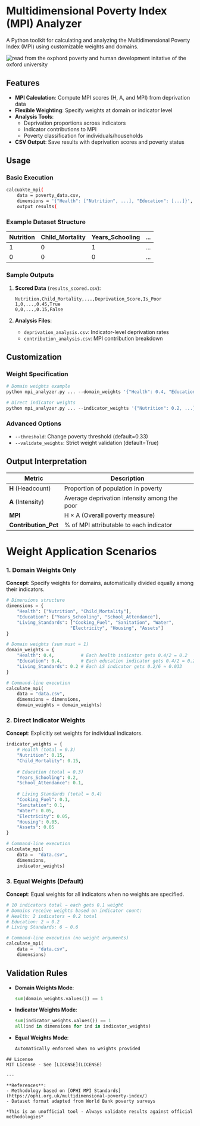 # Multidimensional Poverty Index (MPI) Analyzer

A Python toolkit for calculating and analyzing the Multidimensional Poverty Index (MPI) using customizable weights and domains.

![read from the oxphord poverty and human development initative of the oxford university](ophi.org.uk) 


## Features

- **MPI Calculation**: Compute MPI scores (H, A, and MPI) from deprivation data
- **Flexible Weighting**: Specify weights at domain or indicator level
- **Analysis Tools**:
  - Deprivation proportions across indicators
  - Indicator contributions to MPI
  - Poverty classification for individuals/households
- **CSV Output**: Save results with deprivation scores and poverty status

## Usage

### Basic Execution
```bash
calcuakte_mpi(
    data = poverty_data.csv,
    dimensions = '{"Health": ["Nutrition", ...], "Education": [...]}',
    output results(
```

### Example Dataset Structure
| Nutrition | Child_Mortality | Years_Schooling | ... | 
|-----------|-----------------|-----------------|-----|
| 1         | 0               | 1               | ... |
| 0         | 0               | 0               | ... |

### Sample Outputs
1. **Scored Data** (`results_scored.csv`):
   ```csv
   Nutrition,Child_Mortality,...,Deprivation_Score,Is_Poor
   1,0,...,0.45,True
   0,0,...,0.15,False
   ```

2. **Analysis Files**:
   - `deprivation_analysis.csv`: Indicator-level deprivation rates
   - `contribution_analysis.csv`: MPI contribution breakdown

## Customization

### Weight Specification
```python
# Domain weights example
python mpi_analyzer.py ... --domain_weights '{"Health": 0.4, "Education": 0.4}'

# Direct indicator weights
python mpi_analyzer.py ... --indicator_weights '{"Nutrition": 0.2, ...}'
```

### Advanced Options
- `--threshold`: Change poverty threshold (default=0.33)
- `--validate_weights`: Strict weight validation (default=True)

## Output Interpretation

| Metric                | Description                                  |
|-----------------------|----------------------------------------------|
| **H** (Headcount)     | Proportion of population in poverty          |
| **A** (Intensity)     | Average deprivation intensity among the poor |
| **MPI**               | H × A (Overall poverty measure)             |
| **Contribution_Pct**  | % of MPI attributable to each indicator      |



# Weight Application Scenarios

### 1. Domain Weights Only
**Concept**: Specify weights for domains, automatically divided equally among their indicators.

```python
# Dimensions structure
dimensions = {
    "Health": ["Nutrition", "Child_Mortality"],
    "Education": ["Years_Schooling", "School_Attendance"],
    "Living_Standards": ["Cooking_Fuel", "Sanitation", "Water", 
                        "Electricity", "Housing", "Assets"]
}

# Domain weights (sum must = 1)
domain_weights = {
    "Health": 0.4,          # Each health indicator gets 0.4/2 = 0.2
    "Education": 0.4,       # Each education indicator gets 0.4/2 = 0.2
    "Living_Standards": 0.2 # Each LS indicator gets 0.2/6 ≈ 0.033
}

# Command-line execution
calculate_mpi( 
    data = "data.csv",
    dimensions = dimensions,
    domain_weights = domain_weights)
```

### 2. Direct Indicator Weights
**Concept**: Explicitly set weights for individual indicators.

```python
indicator_weights = {
    # Health (total = 0.3)
    "Nutrition": 0.15,
    "Child_Mortality": 0.15,
    
    # Education (total = 0.3)
    "Years_Schooling": 0.2,
    "School_Attendance": 0.1,
    
    # Living Standards (total = 0.4)
    "Cooking_Fuel": 0.1,
    "Sanitation": 0.1,
    "Water": 0.05,
    "Electricity": 0.05,
    "Housing": 0.05,
    "Assets": 0.05
}

# Command-line execution
calculate_mpi( 
    data =  "data.csv",
    dimensions,
    indicator_weights)
```

### 3. Equal Weights (Default)
**Concept**: Equal weights for all indicators when no weights are specified.

```python
# 10 indicators total → each gets 0.1 weight
# Domains receive weights based on indicator count:
# Health: 2 indicators → 0.2 total
# Education: 2 → 0.2
# Living Standards: 6 → 0.6

# Command-line execution (no weight arguments)
calculate_mpi( 
    data =  "data.csv",
    dimensions)
```

## Validation Rules
- **Domain Weights Mode**:
  ```python
  sum(domain_weights.values()) == 1
  ```
- **Indicator Weights Mode**:
  ```python
  sum(indicator_weights.values()) == 1
  all(ind in dimensions for ind in indicator_weights)
  ```
- **Equal Weights Mode**:
  ```python
  Automatically enforced when no weights provided
  ```
```
## License
MIT License - See [LICENSE](LICENSE)

---

**References**:
- Methodology based on [OPHI MPI Standards](https://ophi.org.uk/multidimensional-poverty-index/)
- Dataset format adapted from World Bank poverty surveys

*This is an unofficial tool - Always validate results against official methodologies*
```
